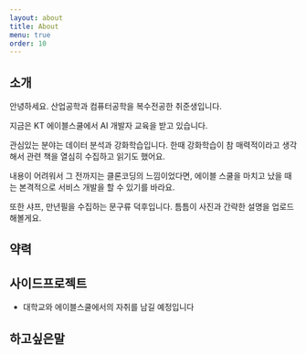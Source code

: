 ```yaml
---
layout: about
title: About
menu: true
order: 10
---
```


## 소개

안녕하세요. 산업공학과 컴퓨터공학을 복수전공한 취준생입니다.

지금은 KT 에이블스쿨에서 AI 개발자 교육을 받고 있습니다.

관심있는 분야는 데이터 분석과 강화학습입니다. 한때 강화학습이 참 매력적이라고 생각해서 관련 책을 열심히 수집하고 읽기도 했어요. 

내용이 어려워서 그 전까지는 클론코딩의 느낌이었다면, 에이블 스쿨을 마치고 났을 때는 본격적으로 서비스 개발을 할 수 있기를 바라요.

또한 샤프, 만년필을 수집하는 문구류 덕후입니다. 틈틈이 사진과 간략한 설명을 업로드해볼게요.


## 약력


## 사이드프로젝트

- 대학교와 에이블스쿨에서의 자취를 남길 예정입니다

## 하고싶은말
                                                           
